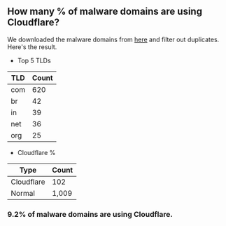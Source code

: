 ## How many % of malware domains are using Cloudflare?


We downloaded the malware domains from [here](https://urlhaus.abuse.ch) and filter out duplicates.
Here's the result.


[//]: # (start replacement)


- Top 5 TLDs

| TLD | Count |
| --- | --- |
| com | 620 |
| br | 42 |
| in | 39 |
| net | 36 |
| org | 25 |


- Cloudflare %

| Type | Count |
| --- | --- |
| Cloudflare | 102 |
| Normal | 1,009 |


### 9.2% of malware domains are using Cloudflare.